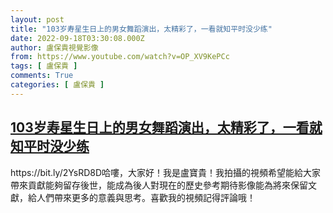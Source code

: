 ```yaml
---
layout: post
title: "103岁寿星生日上的男女舞蹈演出，太精彩了，一看就知平时没少练"
date: 2022-09-18T03:30:08.000Z
author: 盧保貴視覺影像
from: https://www.youtube.com/watch?v=OP_XV9KePCc
tags: [ 盧保貴 ]
comments: True
categories: [ 盧保貴 ]
---
```

<!--1663471808000-->
[103岁寿星生日上的男女舞蹈演出，太精彩了，一看就知平时没少练](https://www.youtube.com/watch?v=OP_XV9KePCc)
------

<div>
https://bit.ly/2YsRD8D哈嘍，大家好！我是盧寶貴！我拍攝的視頻希望能給大家帶來貢獻能夠留存後世，能成為後人對現在的歷史參考期待影像能為將來保留文獻，給人們帶來更多的意義與思考。喜歡我的視頻記得評論哦！
</div>
